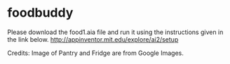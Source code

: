 # foodbuddy
Please download the food1.aia file and run it using the instructions given in the link below.
http://appinventor.mit.edu/explore/ai2/setup

Credits: Image of Pantry and Fridge are from Google Images.
